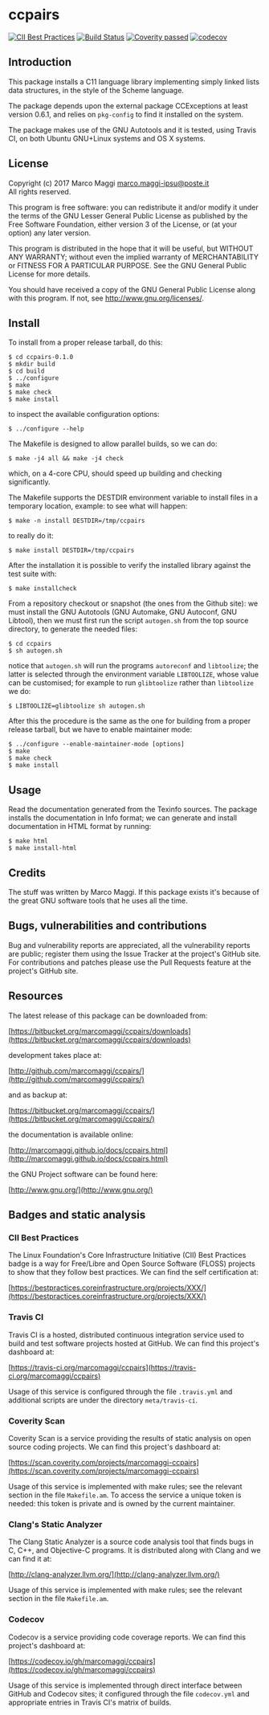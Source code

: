 # ccpairs

[![CII Best Practices](https://bestpractices.coreinfrastructure.org/projects/XXX/badge)](https://bestpractices.coreinfrastructure.org/projects/XXX)
[![Build Status](https://travis-ci.org/marcomaggi/ccpairs.svg?branch=master)](https://travis-ci.org/marcomaggi/ccpairs)
[![Coverity passed](https://scan.coverity.com/projects/12801/badge.svg)](https://scan.coverity.com/projects/marcomaggi-ccpairs)
[![codecov](https://codecov.io/gh/marcomaggi/ccpairs/branch/master/graph/badge.svg)](https://codecov.io/gh/marcomaggi/ccpairs)


## Introduction

This package installs a C11  language library implementing simply linked
lists data structures, in the style of the Scheme language.

The  package depends  upon the  external package  CCExceptions at  least
version 0.6.1,  and relies on `pkg-config`  to find it installed  on the
system.

The  package makes  use of  the GNU  Autotools and  it is  tested, using
Travis CI, on both Ubuntu GNU+Linux systems and OS X systems.


## License

Copyright (c) 2017 Marco Maggi <marco.maggi-ipsu@poste.it><br/>
All rights reserved.

This program is free software: you  can redistribute it and/or modify it
under the terms of the GNU Lesser General Public License as published by
the Free  Software Foundation, either version  3 of the License,  or (at
your option) any later version.

This program  is distributed  in the  hope that it  will be  useful, but
WITHOUT   ANY   WARRANTY;  without   even   the   implied  warranty   of
MERCHANTABILITY  or  FITNESS FOR  A  PARTICULAR  PURPOSE.  See  the  GNU
General Public License for more details.

You should have received a copy  of the GNU General Public License along
with this program.  If not, see <http://www.gnu.org/licenses/>.


## Install

To install from a proper release tarball, do this:

```
$ cd ccpairs-0.1.0
$ mkdir build
$ cd build
$ ../configure
$ make
$ make check
$ make install
```

to inspect the available configuration options:

```
$ ../configure --help
```

The Makefile is designed to allow parallel builds, so we can do:

```
$ make -j4 all && make -j4 check
```

which,  on  a  4-core  CPU,   should  speed  up  building  and  checking
significantly.

The Makefile supports the DESTDIR  environment variable to install files
in a temporary location, example: to see what will happen:

```
$ make -n install DESTDIR=/tmp/ccpairs
```

to really do it:

```
$ make install DESTDIR=/tmp/ccpairs
```

After the  installation it is  possible to verify the  installed library
against the test suite with:

```
$ make installcheck
```

From a repository checkout or snapshot  (the ones from the Github site):
we  must install  the GNU  Autotools  (GNU Automake,  GNU Autoconf,  GNU
Libtool), then  we must first run  the script `autogen.sh` from  the top
source directory, to generate the needed files:

```
$ cd ccpairs
$ sh autogen.sh

```

notice  that  `autogen.sh`  will   run  the  programs  `autoreconf`  and
`libtoolize`; the  latter is  selected through the  environment variable
`LIBTOOLIZE`,  whose  value  can  be  customised;  for  example  to  run
`glibtoolize` rather than `libtoolize` we do:

```
$ LIBTOOLIZE=glibtoolize sh autogen.sh
```

After this  the procedure  is the same  as the one  for building  from a
proper release tarball, but we have to enable maintainer mode:

```
$ ../configure --enable-maintainer-mode [options]
$ make
$ make check
$ make install
```

## Usage

Read the documentation generated from  the Texinfo sources.  The package
installs the documentation  in Info format; we can  generate and install
documentation in HTML format by running:

```
$ make html
$ make install-html
```


## Credits

The  stuff was  written by  Marco Maggi.   If this  package exists  it's
because of the great GNU software tools that he uses all the time.


## Bugs, vulnerabilities and contributions

Bug  and vulnerability  reports are  appreciated, all  the vulnerability
reports  are  public; register  them  using  the  Issue Tracker  at  the
project's GitHub  site.  For  contributions and  patches please  use the
Pull Requests feature at the project's GitHub site.


## Resources

The latest release of this package can be downloaded from:

[https://bitbucket.org/marcomaggi/ccpairs/downloads](https://bitbucket.org/marcomaggi/ccpairs/downloads)

development takes place at:

[http://github.com/marcomaggi/ccpairs/](http://github.com/marcomaggi/ccpairs/)

and as backup at:

[https://bitbucket.org/marcomaggi/ccpairs/](https://bitbucket.org/marcomaggi/ccpairs/)

the documentation is available online:

[http://marcomaggi.github.io/docs/ccpairs.html](http://marcomaggi.github.io/docs/ccpairs.html)

the GNU Project software can be found here:

[http://www.gnu.org/](http://www.gnu.org/)


## Badges and static analysis

### CII Best Practices

The  Linux  Foundation's  Core   Infrastructure  Initiative  (CII)  Best
Practices badge is a way for Free/Libre and Open Source Software (FLOSS)
projects to show that they follow  best practices.  We can find the self
certification at:

[https://bestpractices.coreinfrastructure.org/projects/XXX/](https://bestpractices.coreinfrastructure.org/projects/XXX/)


### Travis CI

Travis CI is  a hosted, distributed continuous  integration service used
to build and test software projects  hosted at GitHub.  We can find this
project's dashboard at:

[https://travis-ci.org/marcomaggi/ccpairs](https://travis-ci.org/marcomaggi/ccpairs)

Usage of this  service is configured through the  file `.travis.yml` and
additional scripts are under the directory `meta/travis-ci`.


### Coverity Scan

Coverity Scan is  a service providing the results of  static analysis on
open source coding projects.  We can find this project's dashboard at:

[https://scan.coverity.com/projects/marcomaggi-ccpairs](https://scan.coverity.com/projects/marcomaggi-ccpairs)

Usage of this  service is implemented with make rules;  see the relevant
section in the file `Makefile.am`.  To access the service a unique token
is needed: this token is private and is owned by the current maintainer.


### Clang's Static Analyzer

The Clang Static Analyzer is a source code analysis tool that finds bugs
in C, C++, and Objective-C programs.  It is distributed along with Clang
and we can find it at:

[http://clang-analyzer.llvm.org/](http://clang-analyzer.llvm.org/)

Usage of this  service is implemented with make rules;  see the relevant
section in the file `Makefile.am`.


### Codecov

Codecov is a service providing code  coverage reports.  We can find this
project's dashboard at:

[https://codecov.io/gh/marcomaggi/ccpairs](https://codecov.io/gh/marcomaggi/ccpairs)

Usage of  this service is  implemented through direct  interface between
GitHub and Codecov  sites; it configured through  the file `codecov.yml`
and appropriate entries in Travis CI's matrix of builds.

